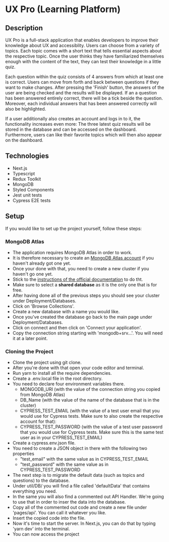 # UX Pro (Learning Platform)

## Description

UX Pro is a full-stack application that enables developers to improve their knowledge about UX and accessiblity. Users can choose from a variety of topics. Each topic comes with a short text that tells essential aspects about the respective topic. Once the user thinks they have familiarized themselves enough with the content of the text, they can test their knowledge in a little quiz.

Each question within the quiz consists of 4 answers from which at least one is correct. Users can move from forth and back between questions if they want to make changes. After pressing the 'Finish' button, the answers of the user are being checked and the results will be displayed. If an a question has been answered entirely correct, there will be a tick beside the question. Moreover, each individual answers that has been answered correctly will also be highlighted.

If a user additionally also creates an account and logs in to it, the functionality increases even more: The three latest quiz results will be stored in the database and can be accessed on the dashboard. Furthermore, users can like their favorite topics which will then also appear on the dashboard.

## Technologies

- Next.js
- Typescript
- Redux Toolkit
- MongoDB
- Styled Components
- Jest unit tests
- Cypress E2E tests

## Setup

If you would like to set up the project yourself, follow these steps:

### MongoDB Atlas

- The application requires MongoDB Atlas in order to work.
- It is therefore necessary to create an [MongoDB Atlas account](https://account.mongodb.com/account/login) if you haven't already got one yet.
- Once your done with that, you need to create a new cluster if you haven't go one yet.
- Stick to the [instructions of the official documentation](https://docs.atlas.mongodb.com/tutorial/create-new-cluster/) to do tht.
- Make sure to select a **shared database** as it is the only one that is for free.
- After having done all of the previous steps you should see your cluster under Deployment/Databases.
- Click on 'Browse Collections'.
- Create a new database with a name you would like.
- Once you've created the database go back to the main page under Deployment/Databases.
- Click on connect and then click on 'Connect your application'.
- Copy the connection string starting with 'mongodb+srv...'. You will need it at a later point.

### Cloning the Project

- Clone the project using git clone.
- After you're done with that open your code editor and terminal.
- Run yarn to install all the require dependencies.
- Create a .env.local file in the root directory.
- You need to declare four environment variables there.
  - MONGODB_URI (with the value of the connection string you copied from MongoDB Atlas)
  - DB_Name (with the value of the name of the database that is in the cluster)
  - CYPRESS_TEST_EMAIL (with the value of a test user email that you would use for Cypress tests. Make sure to also create the respective account for that):
  - CYPRESS_TEST_PASSWORD (with the value of a test user password that you would use for Cypress tests. Make sure this is the same test user as in your CYPRESS_TEST_EMAIL)
- Create a cypress.env.json file.
- You need to create a JSON object in there with the following two properties
  - "test_email" with the same value as in CYPRESS_TEST_EMAIL
  - "test_password" with the same value as in CYPRESS_TEST_PASSWORD
- The next step is to migrate the default data (such as topics and questions) to the database.
- Under util/DB/ you will find a file called 'defaultData' that contains everything you need.
- In the same you will also find a commented out API Handler. We're going to use that in order to inser the data into the database.
- Copy all of the commented out code and create a new file under 'pages/api'. You can call it whatever you like.
- Insert the copied code into the file.
- Now it's time to start the server. In Next.js, you can do that by typing 'yarn dev' into the terminal.
- You can now access the project

